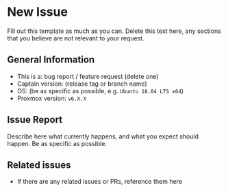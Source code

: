 # New Issue
Fill out this template as much as you can.
Delete this text here, any sections that you believe are not relevant to your request.

## General Information

- This is a: bug report / feature request (delete one)
- Captain version: (release tag or branch name)
- OS: (be as specific as possible, e.g. `Ubuntu 18.04 LTS x64`)
- Proxmox version: `v6.X.X`

## Issue Report

Describe here what currently happens, and what you expect
should happen. Be as specific as possible.

## Related issues

- If there are any related issues or PRs, reference them here